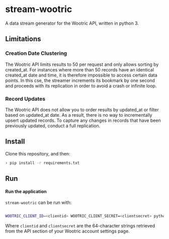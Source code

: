# stream-wootric

A data stream generator for the Wootric API, written in python 3.

## Limitations

### Creation Date Clustering

The Wootric API limits results to 50 per request and only allows sorting by created_at. For instances where more than 50 records have an identical created_at date and time, it is therefore impossible to access certain data points. In this cse, the streamer increments its bookmark by one second and proceeds with its replication in order to avoid a crash or infinite loop.

### Record Updates

The Wootric API does not allow you to order results by updated_at or filter based on updated_at date. As a result, there is no way to incrementally upsert updated records. To capture any changes in records that have been previously updated, conduct a full replication.

## Install

Clone this repository, and then:

```bash
› pip install -r requirements.txt
```

## Run

#### Run the application

`stream-wootric` can be run with:

```bash

WOOTRIC_CLIENT_ID=<clientid> WOOTRIC_CLIENT_SECRET=<clientsecret> python stream_wootric.py [FILENAME]

```

Where `clientid` and `clientsecret` are the 64-character strings retrieved from the API section of your Wootric account settings page.
